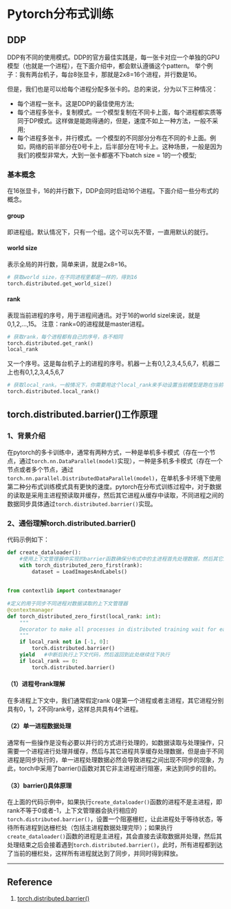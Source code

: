 # Pytorch分布式训练
## DDP
DDP有不同的使用模式。DDP的官方最佳实践是，每一张卡对应一个单独的GPU模型（也就是一个进程），在下面介绍中，都会默认遵循这个pattern。
举个例子：我有两台机子，每台8张显卡，那就是2x8=16个进程，并行数是16。

但是，我们也是可以给每个进程分配多张卡的。总的来说，分为以下三种情况：

+ 每个进程一张卡。这是DDP的最佳使用方法;
+ 每个进程多张卡，复制模式。一个模型复制在不同卡上面，每个进程都实质等同于DP模式。这样做是能跑得通的，但是，速度不如上一种方法，一般不采用;
+ 每个进程多张卡，并行模式。一个模型的不同部分分布在不同的卡上面。例如，网络的前半部分在0号卡上，后半部分在1号卡上。这种场景，一般是因为我们的模型非常大，大到一张卡都塞不下batch size = 1的一个模型;

### 基本概念

在16张显卡，16的并行数下，DDP会同时启动16个进程。下面介绍一些分布式的概念。

#### group

即进程组。默认情况下，只有一个组。这个可以先不管，一直用默认的就行。

#### world size

表示全局的并行数，简单来讲，就是2x8=16。
```python
# 获取world size，在不同进程里都是一样的，得到16
torch.distributed.get_world_size()
```

#### rank

表现当前进程的序号，用于进程间通讯。对于16的world sizel来说，就是0,1,2,…,15。
注意：rank=0的进程就是master进程。
```python
# 获取rank，每个进程都有自己的序号，各不相同
torch.distributed.get_rank()
local_rank
```
又一个序号。这是每台机子上的进程的序号。机器一上有0,1,2,3,4,5,6,7，机器二上也有0,1,2,3,4,5,6,7
```python
# 获取local_rank。一般情况下，你需要用这个local_rank来手动设置当前模型是跑在当前机器的哪块GPU上面的。
torch.distributed.local_rank()
```
## torch.distributed.barrier()工作原理
### 1、背景介绍
在pytorch的多卡训练中，通常有两种方式，一种是单机多卡模式（存在一个节点，通过```torch.nn.DataParallel(model)```实现），一种是多机多卡模式（存在一个节点或者多个节点，通过```torch.nn.parallel.DistributedDataParallel(model)```，在单机多卡环境下使用第二种分布式训练模式具有更快的速度。pytorch在分布式训练过程中，对于数据的读取是采用主进程预读取并缓存，然后其它进程从缓存中读取，不同进程之间的数据同步具体通过```torch.distributed.barrier()```实现。

### 2、通俗理解torch.distributed.barrier()
代码示例如下：

```python
def create_dataloader():
    #使用上下文管理器中实现的barrier函数确保分布式中的主进程首先处理数据，然后其它进程直接从缓存中读取
    with torch_distributed_zero_first(rank):
        dataset = LoadImagesAndLabels()
 
 
from contextlib import contextmanager
 
#定义的用于同步不同进程对数据读取的上下文管理器
@contextmanager
def torch_distributed_zero_first(local_rank: int):
    """
    Decorator to make all processes in distributed training wait for each local_master to do something.
    """
    if local_rank not in [-1, 0]:
        torch.distributed.barrier()
    yield   #中断后执行上下文代码，然后返回到此处继续往下执行
    if local_rank == 0:
        torch.distributed.barrier()
```

#### （1）进程号rank理解
在多进程上下文中，我们通常假定rank 0是第一个进程或者主进程，其它进程分别具有0，1，2不同rank号，这样总共具有4个进程。

#### （2）单一进程数据处理
通常有一些操作是没有必要以并行的方式进行处理的，如数据读取与处理操作，只需要一个进程进行处理并缓存，然后与其它进程共享缓存处理数据，但是由于不同进程是同步执行的，单一进程处理数据必然会导致进程之间出现不同步的现象，为此，torch中采用了barrier()函数对其它非主进程进行阻塞，来达到同步的目的。

#### （3）barrier()具体原理
在上面的代码示例中，如果执行```create_dataloader()```函数的进程不是主进程，即rank不等于0或者-1，上下文管理器会执行相应的```torch.distributed.barrier()```，设置一个阻塞栅栏，让此进程处于等待状态，等待所有进程到达栅栏处（包括主进程数据处理完毕）；如果执行```create_dataloader()```函数的进程是主进程，其会直接去读取数据并处理，然后其处理结束之后会接着遇到```torch.distributed.barrier()```，此时，所有进程都到达了当前的栅栏处，这样所有进程就达到了同步，并同时得到释放。


---
## Reference
1. [torch.distributed.barrier()](https://blog.csdn.net/weixin_41041772/article/details/109820870)